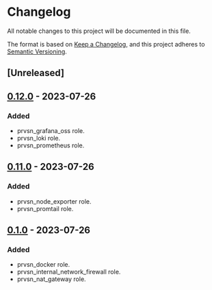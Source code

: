 # Changelog

All notable changes to this project will be documented in this file.

The format is based on [Keep a Changelog](https://keepachangelog.com/en/1.0.0/),
and this project adheres to [Semantic Versioning](https://semver.org/spec/v2.0.0.html).

## [Unreleased]

## [0.12.0] - 2023-07-26

### Added

- prvsn_grafana_oss role.
- prvsn_loki role.
- prvsn_prometheus role.

## [0.11.0] - 2023-07-26

### Added

- prvsn_node_exporter role.
- prvsn_promtail role.

## [0.1.0] - 2023-07-26

### Added

- prvsn_docker role.
- prvsn_internal_network_firewall role.
- prvsn_nat_gateway role.

[0.1.0]: https://github.com/dunkelbraun/prvsn-ansible-roles/releases/tag/v0.1.0
[0.11.0]: https://github.com/dunkelbraun/prvsn-ansible-roles/releases/tag/v0.11.0
[0.12.0]: https://github.com/dunkelbraun/prvsn-ansible-roles/releases/tag/v0.12.0
